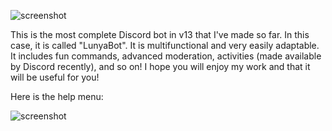 ![screenshot](https://media.discordapp.net/attachments/899320565582680096/1044947732500066304/botlun.png?ex=66040c69&is=65f19769&hm=40b2d24559ce8bc3d313aa4c1700caad2e5696e1bc9559d4643e8907455475e4&=&format=webp&quality=lossless&width=720&height=405)

This is the most complete Discord bot in v13 that I've made so far. In this case, it is called "LunyaBot".
It is multifunctional and very easily adaptable. It includes fun commands, advanced moderation,
activities (made available by Discord recently), and so on! 
I hope you will enjoy my work and that it will be useful for you!

Here is the help menu:


![screenshot](https://media.discordapp.net/attachments/899320565582680096/1044950903851061259/Capture_decran_2022-11-23_131850.jpg?ex=66040f5d&is=65f19a5d&hm=5db73e7c71be7e9bba601a6dd571e7005087d5ced1f096a43b71227e8195a31f&=&format=webp)
